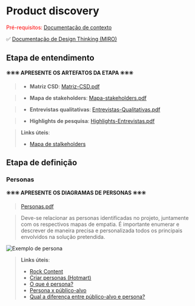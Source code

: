# Product discovery

<span style="color:red">Pré-requisitos: <a href="01-Contexto.md"> Documentação de contexto</a></span>

✅ [Documentação de Design Thinking (MIRO)](files/processo-dt.pdf)

## Etapa de entendimento

**✳️✳️✳️ APRESENTE OS ARTEFATOS DA ETAPA  ✳️✳️✳️**

> * **Matriz CSD**: [Matriz-CSD.pdf](https://github.com/user-attachments/files/17910025/Matriz-CSD.pdf)

> * **Mapa de stakeholders**: [Mapa-stakeholders.pdf](https://github.com/user-attachments/files/17910031/Mapa-stakeholders.pdf)

> * **Entrevistas qualitativas**: [Entrevistas-Qualitativas.pdf](https://github.com/user-attachments/files/17910034/Entrevistas-Qualitativas.pdf)

> * **Highlights de pesquisa**: [Highlights-Entrevistas.pdf](https://github.com/user-attachments/files/17910037/Highlights-Entrevistas.pdf)


> **Links úteis**:
> - [Mapa de stalkeholders](https://www.racecomunicacao.com.br/blog/como-fazer-o-mapeamento-de-stakeholders/)

## Etapa de definição

### Personas

**✳️✳️✳️ APRESENTE OS DIAGRAMAS DE PERSONAS ✳️✳️✳️**

>[Personas.pdf](https://github.com/user-attachments/files/17910046/Personas.pdf)

> Deve-se relacionar as personas identificadas no projeto, juntamente com os respectivos mapas de empatia. É importante enumerar e descrever de maneira precisa e personalizada todos os principais envolvidos na solução pretendida.


![Exemplo de persona](images/exemplo-persona.png)


> **Links úteis**:
> - [Rock Content](https://rockcontent.com/blog/personas/)
> - [Criar personas (Hotmart)](https://blog.hotmart.com/pt-br/como-criar-persona-negocio/)
> - [O que é persona?](https://resultadosdigitais.com.br/blog/persona-o-que-e/)
> - [Persona x público-alvo](https://flammo.com.br/blog/persona-e-publico-alvo-qual-a-diferenca/)
> - [Qual a diferença entre público-alvo e persona?](https://rockcontent.com/blog/diferenca-publico-alvo-e-persona/)
